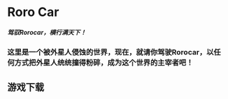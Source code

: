 # Roro Car
***驾驭Rorocar，横行满天下！***
### **这里是一个被外星人侵蚀的世界，现在，就请你驾驶Rorocar，以任何方式把外星人统统撞得粉碎，成为这个世界的主宰者吧！**
## 游戏下载
